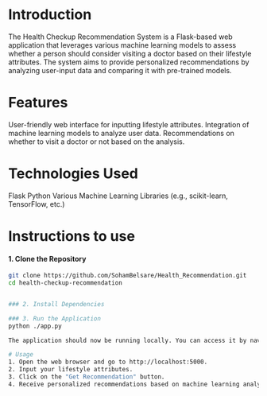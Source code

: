 # Introduction
The Health Checkup Recommendation System is a Flask-based web application that leverages various machine learning models to assess whether a person should consider visiting a doctor based on their lifestyle attributes. The system aims to provide personalized recommendations by analyzing user-input data and comparing it with pre-trained models.

# Features
User-friendly web interface for inputting lifestyle attributes.
Integration of machine learning models to analyze user data.
Recommendations on whether to visit a doctor or not based on the analysis.
# Technologies Used
Flask
Python
Various Machine Learning Libraries (e.g., scikit-learn, TensorFlow, etc.)

# Instructions to use
#### 1. Clone the Repository
```bash
git clone https://github.com/SohamBelsare/Health_Recommendation.git
cd health-checkup-recommendation


### 2. Install Dependencies

### 3. Run the Application
python ./app.py

The application should now be running locally. You can access it by navigating to http://localhost:5000 in your web browser.

# Usage
1. Open the web browser and go to http://localhost:5000.
2. Input your lifestyle attributes.
3. Click on the "Get Recommendation" button.
4. Receive personalized recommendations based on machine learning analysis.


